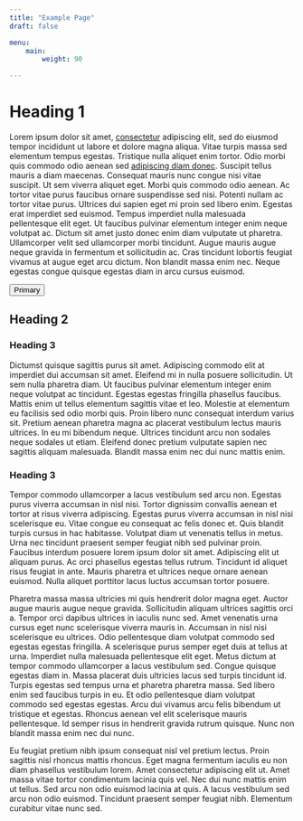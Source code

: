 ```yaml
---
title: "Example Page"
draft: false

menu:
    main:
        weight: 90

---
```


# Heading 1

Lorem ipsum dolor sit amet, [consectetur](example) adipiscing elit, sed do eiusmod tempor incididunt ut labore et dolore magna aliqua. Vitae turpis massa sed elementum tempus egestas. Tristique nulla aliquet enim tortor. Odio morbi quis commodo odio aenean sed [adipiscing diam donec](example). Suscipit tellus mauris a diam maecenas. Consequat mauris nunc congue nisi vitae suscipit. Ut sem viverra aliquet eget. Morbi quis commodo odio aenean. Ac tortor vitae purus faucibus ornare suspendisse sed nisi. Potenti nullam ac tortor vitae purus. Ultrices dui sapien eget mi proin sed libero enim. Egestas erat imperdiet sed euismod. Tempus imperdiet nulla malesuada pellentesque elit eget. Ut faucibus pulvinar elementum integer enim neque volutpat ac. Dictum sit amet justo donec enim diam vulputate ut pharetra. Ullamcorper velit sed ullamcorper morbi tincidunt. Augue mauris augue neque gravida in fermentum et sollicitudin ac. Cras tincidunt lobortis feugiat vivamus at augue eget arcu dictum. Non blandit massa enim nec. Neque egestas congue quisque egestas diam in arcu cursus euismod.

<button type="button" class="btn btn-primary">Primary</button>


## Heading 2

### Heading 3

Dictumst quisque sagittis purus sit amet. Adipiscing commodo elit at imperdiet dui accumsan sit amet. Eleifend mi in nulla posuere sollicitudin. Ut sem nulla pharetra diam. Ut faucibus pulvinar elementum integer enim neque volutpat ac tincidunt. Egestas egestas fringilla phasellus faucibus. Mattis enim ut tellus elementum sagittis vitae et leo. Molestie at elementum eu facilisis sed odio morbi quis. Proin libero nunc consequat interdum varius sit. Pretium aenean pharetra magna ac placerat vestibulum lectus mauris ultrices. In eu mi bibendum neque. Ultrices tincidunt arcu non sodales neque sodales ut etiam. Eleifend donec pretium vulputate sapien nec sagittis aliquam malesuada. Blandit massa enim nec dui nunc mattis enim.

### Heading 3

Tempor commodo ullamcorper a lacus vestibulum sed arcu non. Egestas purus viverra accumsan in nisl nisi. Tortor dignissim convallis aenean et tortor at risus viverra adipiscing. Egestas purus viverra accumsan in nisl nisi scelerisque eu. Vitae congue eu consequat ac felis donec et. Quis blandit turpis cursus in hac habitasse. Volutpat diam ut venenatis tellus in metus. Urna nec tincidunt praesent semper feugiat nibh sed pulvinar proin. Faucibus interdum posuere lorem ipsum dolor sit amet. Adipiscing elit ut aliquam purus. Ac orci phasellus egestas tellus rutrum. Tincidunt id aliquet risus feugiat in ante. Mauris pharetra et ultrices neque ornare aenean euismod. Nulla aliquet porttitor lacus luctus accumsan tortor posuere.

Pharetra massa massa ultricies mi quis hendrerit dolor magna eget. Auctor augue mauris augue neque gravida. Sollicitudin aliquam ultrices sagittis orci a. Tempor orci dapibus ultrices in iaculis nunc sed. Amet venenatis urna cursus eget nunc scelerisque viverra mauris in. Accumsan in nisl nisi scelerisque eu ultrices. Odio pellentesque diam volutpat commodo sed egestas egestas fringilla. A scelerisque purus semper eget duis at tellus at urna. Imperdiet nulla malesuada pellentesque elit eget. Metus dictum at tempor commodo ullamcorper a lacus vestibulum sed. Congue quisque egestas diam in. Massa placerat duis ultricies lacus sed turpis tincidunt id. Turpis egestas sed tempus urna et pharetra pharetra massa. Sed libero enim sed faucibus turpis in eu. Et odio pellentesque diam volutpat commodo sed egestas egestas. Arcu dui vivamus arcu felis bibendum ut tristique et egestas. Rhoncus aenean vel elit scelerisque mauris pellentesque. Id semper risus in hendrerit gravida rutrum quisque. Nunc non blandit massa enim nec dui nunc.

Eu feugiat pretium nibh ipsum consequat nisl vel pretium lectus. Proin sagittis nisl rhoncus mattis rhoncus. Eget magna fermentum iaculis eu non diam phasellus vestibulum lorem. Amet consectetur adipiscing elit ut. Amet massa vitae tortor condimentum lacinia quis vel. Nec dui nunc mattis enim ut tellus. Sed arcu non odio euismod lacinia at quis. A lacus vestibulum sed arcu non odio euismod. Tincidunt praesent semper feugiat nibh. Elementum curabitur vitae nunc sed.